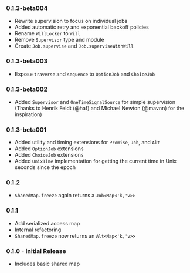 ### 0.1.3-beta004
* Rewrite supervision to focus on individual jobs
* Added automatic retry and exponential backoff policies
* Rename `WillLocker` to `Will`
* Remove `Supervisor` type and module
* Create `Job.supervise` and `Job.superviseWithWill`

### 0.1.3-beta003
* Expose `traverse` and `sequence` to `OptionJob` and `ChoiceJob`

### 0.1.3-beta002
* Added `Supervisor` and `OneTimeSignalSource` for simple supervision (Thanks to Henrik Feldt (@haf) and Michael Newton (@mavnn) for the inspiration)

### 0.1.3-beta001
* Added utility and timing extensions for `Promise`, `Job`, and `Alt`
* Added `OptionJob` extensions
* Added `ChoiceJob` extensions
* Added `UnixTime` implementation for getting the current time in Unix seconds since the epoch

### 0.1.2
* `SharedMap.freeze` again returns a `Job<Map<'k,'v>>`

### 0.1.1
* Add serialized access map
* Internal refactoring
* `SharedMap.freeze` now returns an `Alt<Map<'k,'v>>`

### 0.1.0 - Initial Release
* Includes basic shared map
